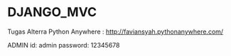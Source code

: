 # DJANGO_MVC
Tugas Alterra
Python Anywhere : http://faviansyah.pythonanywhere.com/

ADMIN
id: admin
password: 12345678

